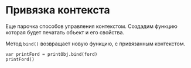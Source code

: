 # Привязка контекста
Еще парочка способов управления контекстом. Создадим функцию которая будет печатать объект и его свойства.

Метод `bind()` возвращает новую функцию, с привязанным контекстом.

    var printFord = printObj.bind(ford)
    printFord()   
